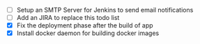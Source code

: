 - [ ] Setup an SMTP Server for Jenkins to send email notifications
- [ ] Add an JIRA to replace this todo list
- [x] Fix the deployment phase after the build of app
- [x] Install docker daemon for building docker images 